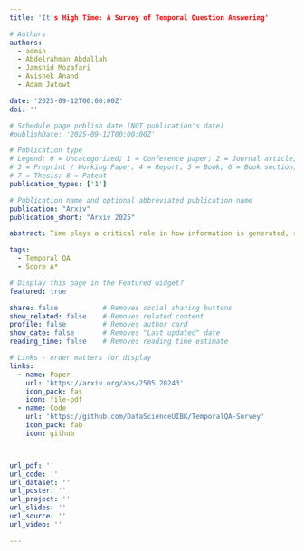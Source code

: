 ```yaml
---
title: 'It's High Time: A Survey of Temporal Question Answering'

# Authors
authors:
  - admin
  - Abdelrahman Abdallah
  - Jamshid Mozafari
  - Avishek Anand
  - Adam Jatowt

date: '2025-09-12T00:00:00Z'
doi: ''

# Schedule page publish date (NOT publication's date)
#publishDate: '2025-09-12T00:00:00Z'

# Publication type
# Legend: 0 = Uncategorized; 1 = Conference paper; 2 = Journal article;
# 3 = Preprint / Working Paper; 4 = Report; 5 = Book; 6 = Book section;
# 7 = Thesis; 8 = Patent
publication_types: ['1']

# Publication name and optional abbreviated publication name
publication: "Arxiv"
publication_short: "Arxiv 2025"

abstract: Time plays a critical role in how information is generated, retrieved, and interpreted. In this survey, we provide a comprehensive overview of Temporal Question Answering (TQA), a research area that focuses on answering questions involving temporal constraints or context. As the amount of time-stamped content from sources like news articles, web archives, and knowledge bases increases, systems must address challenges such as detecting temporal intent, normalizing time expressions, ordering events, and reasoning over evolving or ambiguous facts. We focus on recent advances in TQA enabled by neural architectures, especially transformer-based models and Large Language Models (LLMs), highlighting progress in temporal language modeling, retrieval-augmented generation (RAG), and temporal reasoning. We also discuss benchmark datasets and evaluation strategies designed to test temporal robustness, recency awareness, and generalization.

tags:
  - Temporal QA
  - Score A*

# Display this page in the Featured widget?
featured: true

share: false           # Removes social sharing buttons
show_related: false    # Removes related content
profile: false         # Removes author card
show_date: false       # Removes "Last updated" date
reading_time: false    # Removes reading time estimate

# Links - order matters for display
links:
  - name: Paper
    url: 'https://arxiv.org/abs/2505.20243'
    icon_pack: fas
    icon: file-pdf
  - name: Code
    url: 'https://github.com/DataScienceUIBK/TemporalQA-Survey'
    icon_pack: fab
    icon: github



url_pdf: ''
url_code: ''
url_dataset: ''
url_poster: ''
url_project: ''
url_slides: ''
url_source: ''
url_video: ''

---
```



